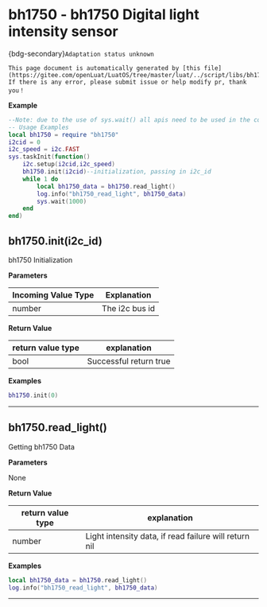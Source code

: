 # bh1750 - bh1750 Digital light intensity sensor

{bdg-secondary}`Adaptation status unknown`

```{note}
This page document is automatically generated by [this file](https://gitee.com/openLuat/LuatOS/tree/master/luat/../script/libs/bh1750.lua). If there is any error, please submit issue or help modify pr, thank you！
```


**Example**

```lua
--Note: due to the use of sys.wait() all apis need to be used in the coroutine
-- Usage Examples
local bh1750 = require "bh1750"
i2cid = 0
i2c_speed = i2c.FAST
sys.taskInit(function()
    i2c.setup(i2cid,i2c_speed)
    bh1750.init(i2cid)--initialization, passing in i2c_id
    while 1 do
        local bh1750_data = bh1750.read_light()
        log.info("bh1750_read_light", bh1750_data)
        sys.wait(1000)
    end
end)

```

## bh1750.init(i2c_id)



bh1750 Initialization

**Parameters**

|Incoming Value Type | Explanation|
|-|-|
|number|The i2c bus id|

**Return Value**

|return value type | explanation|
|-|-|
|bool|Successful return true|

**Examples**

```lua
bh1750.init(0)

```

---

## bh1750.read_light()



Getting bh1750 Data

**Parameters**

None

**Return Value**

|return value type | explanation|
|-|-|
|number|Light intensity data, if read failure will return nil|

**Examples**

```lua
local bh1750_data = bh1750.read_light()
log.info("bh1750_read_light", bh1750_data)

```

---

